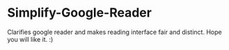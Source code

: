 Simplify-Google-Reader
======================

Clarifies google reader and makes reading interface fair and distinct. Hope you will like it. :)